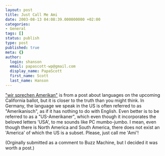 ```yaml
---
layout: post
title: Just Call Me Ami
date: 2003-08-13 04:08:39.000000000 +02:00
categories:
- General
tags: []
status: publish
type: post
published: true
meta: {}
author:
  login: shanson
  email: papascott-wp@gmail.com
  display_name: PapaScott
  first_name: Scott
  last_name: Hanson
---
```

<p><a title="BuzzMachine... by Jeff Jarvis" href="http://www.buzzmachine.com/archives/2003_08.html#004426">"wir sprechen Amerikan"</a> is from a post about languages on the upcoming California ballot, but it is closer to the truth than you might think. In Germany, the language we speak in the US is often referred to as "Amerikanisch", as if it has nothing to do with English. Even better is to be referred to as a "US-Amerikaner", which even though it incorporates the beloved letters 'USA', to me sounds like PC mumbo-jumbo. I mean, even though there is North America and South America, there does not exist an 'America' of which the US is a subset. Please, just call me 'Ami'!</p>
<p>(Orginally submitted as a comment to Buzz Machine, but I decided it was worth a post.)</p>
